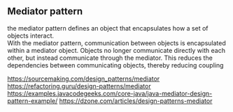 ## Mediator pattern

the mediator pattern defines an object that encapsulates how a set of objects interact.  
With the mediator pattern, communication between objects is encapsulated within a mediator object. Objects no longer communicate directly with each other, but instead communicate through the mediator. This reduces the dependencies between communicating objects, thereby reducing coupling  

https://sourcemaking.com/design_patterns/mediator
https://refactoring.guru/design-patterns/mediator
https://examples.javacodegeeks.com/core-java/java-mediator-design-pattern-example/
https://dzone.com/articles/design-patterns-mediator